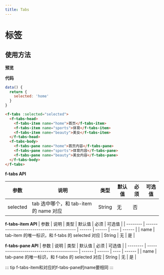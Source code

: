 ```yaml
---
title: Tabs
---
```


# 标签

## 使用方法

**预览**

<ClientOnly>
  <tabs-demos/>
</ClientOnly>

**代码**

```js
data() {
  return {
    selected: 'home'
  }
}
```

```html
<f-tabs :selected="selected">
  <f-tabs-head>
    <f-tabs-item name="home">首页</f-tabs-item>
    <f-tabs-item name="sports">体育</f-tabs-item>
    <f-tabs-item name="beauty">美女</f-tabs-item>
  </f-tabs-head>
  <f-tabs-body>
    <f-tabs-pane name="home">首页内容</f-tabs-pane>
    <f-tabs-pane name="sports">体育内容</f-tabs-pane>
    <f-tabs-pane name="beauty">美女内容</f-tabs-pane>
  </f-tabs-body>
</f-tabs>
```

**f-tabs API**

| 参数     | 说明                                   | 类型   | 默认值 | 必须 | 可选值 |
| -------- | -------------------------------------- | ------ | ------ | ---- | ------ |
| selected | tab 选中哪个，和 tab-item 的 name 对应 | String | 无     | 否   |

**f-tabs-item API**
| 参数 | 说明 | 类型 | 默认值 | 必须 | 可选值 |
| -------- | ------------------------------------------ | ------ | ------ | ---- | ------ |
| name | tab-item 的唯一标识，和 f-tabs 的 selected 对应 | String | 无 | 是 |

**f-tabs-pane API**
| 参数 | 说明 | 类型 | 默认值 | 必须 | 可选值 |
| -------- | ------------------------------------------ | ------ | ------ | ---- | ------ |
| name | tab-pane 的唯一标识，和 f-tabs 的 selected 对应 | String | 无 | 是 |

::: tip
f-tabs-item和对应的f-tabs-pane的name要相同
:::
